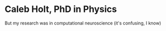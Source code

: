 # Caleb Holt, PhD in Physics 
But my research was in computational neuroscience (it's confusing, I know)

